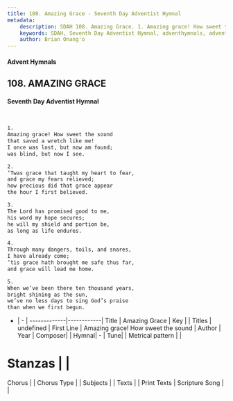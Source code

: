 ```yaml
---
title: 108. Amazing Grace - Seventh Day Adventist Hymnal
metadata:
    description: SDAH 108. Amazing Grace. 1. Amazing grace! How sweet the sound that saved a wretch like me! I once was lost, but now am found; was blind, but now I see.
    keywords: SDAH, Seventh Day Adventist Hymnal, adventhymnals, advent hymnals, Amazing Grace, Amazing grace! How sweet the sound 
    author: Brian Onang'o
---
```


#### Advent Hymnals
## 108. AMAZING GRACE
#### Seventh Day Adventist Hymnal

```txt


1.
Amazing grace! How sweet the sound
that saved a wretch like me!
I once was lost, but now am found;
was blind, but now I see.

2.
‘Twas grace that taught my heart to fear,
and grace my fears relieved;
how precious did that grace appear
the hour I first believed.

3.
The Lord has promised good to me,
his word my hope secures;
he will my shield and portion be,
as long as life endures.

4.
Through many dangers, toils, and snares,
I have already come;
’tis grace hath brought me safe thus far,
and grace will lead me home.

5.
When we’ve been there ten thousand years,
bright shining as the sun,
we’ve no less days to sing God’s praise
than when we first begun.


```

- |   -  |
-------------|------------|
Title | Amazing Grace |
Key |  |
Titles | undefined |
First Line | Amazing grace! How sweet the sound |
Author | 
Year | 
Composer|  |
Hymnal|  - |
Tune|  |
Metrical pattern | |
# Stanzas |  |
Chorus |  |
Chorus Type |  |
Subjects |  |
Texts |  |
Print Texts | 
Scripture Song |  |
  
